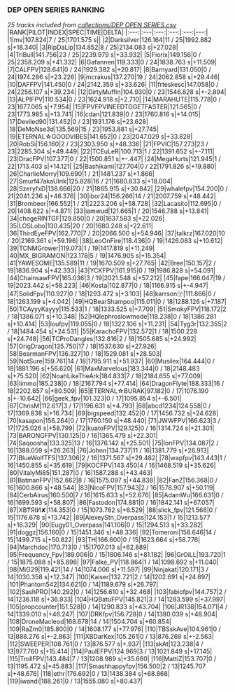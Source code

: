 ### DEP OPEN SERIES RANKING
*25 tracks included from [collections/DEP OPEN SERIES.csv](/collections/DEP%20OPEN%20SERIES.csv)*
|RANK|PILOT|INDEX|SPEC|TIME|DELTA|
|:---:|:---|:---:|:---:|:---:|---:|
|1|mv|107.824|7 / 25|1701.575 s||
|2|Darksilver|126.164|11 / 25|1992.882 s|+18.340|
|3|RipDaLip|134.852|8 / 25|2134.083 s|+27.028|
|4|TriBull|141.756|23 / 25|2239.979 s|+33.932|
|5|Fiorix|149.156|0 / 25|2358.209 s|+41.332|
|6|Gafannen|119.333|0 / 24|1838.763 s|+11.509|
|7|CALFPV|128.641|0 / 24|1929.382 s|+20.817|
|8|Barnyard|131.050|0 / 24|1974.286 s|+23.226|
|9|mcrakus|137.270|19 / 24|2062.858 s|+29.446|
|10|DAFFPV|141.450|0 / 24|2142.359 s|+33.626|
|11|frteskesc|147.058|0 / 24|2256.107 s|+39.234|
|12|DirtyMuffin|104.930|0 / 23|1546.828 s|+-2.894|
|13|ALPIFPV|110.534|0 / 23|1624.918 s|+2.710|
|14|MARAHUTE|115.778|0 / 23|1677.065 s|+7.954|
|15|FPVFPVINEEDTOGETFASTER|121.565|0 / 23|1773.985 s|+13.741|
|16|cdan|121.839|0 / 23|1760.816 s|+14.015|
|17|Deviled90|131.452|0 / 23|1931.176 s|+23.628|
|18|DeMoNse3d|135.569|15 / 23|1953.881 s|+27.745|
|19|ETERNAL☆GOODVIBES|141.652|0 / 23|2047.029 s|+33.828|
|20|RobSi|156.160|2 / 23|2303.950 s|+48.336|
|21|FPVlC|157.273|23 / 23|2285.304 s|+49.449|
|22|TCEuLeR|100.713|1 / 22|1391.652 s|+-7.111|
|23|DracFPV|107.377|0 / 22|1500.851 s|+-.447|
|24|MegaHurts|121.945|1 / 22|1713.403 s|+14.121|
|25|Bashikami|127.704|0 / 22|1791.826 s|+19.880|
|26|CharlieMorry|109.690|1 / 21|1481.237 s|+1.866|
|27|Smurf47akaUlrik|125.828|16 / 21|1680.833 s|+18.004|
|28|SzeryfxD|138.666|20 / 21|1865.915 s|+30.842|
|29|whalefpv|154.200|0 / 21|2041.236 s|+46.376|
|30|ibor24|156.266|14 / 21|2007.759 s|+48.442|
|31|Brombeer|166.552|1 / 21|2223.206 s|+58.728|
|32|Lacasito|112.695|0 / 20|1408.622 s|+4.871|
|33|iamwud|121.665|1 / 20|1546.788 s|+13.841|
|34|chogeRINTGF|129.850|0 / 20|1637.583 s|+22.026|
|35|LOSLobo|130.435|20 / 20|1680.248 s|+22.611|
|36|ThirdEyeFPV|162.770|7 / 20|2066.500 s|+54.946|
|37|talkrz|167.020|10 / 20|2169.361 s|+59.196|
|38|LeoOnFire|118.436|0 / 19|1426.083 s|+10.612|
|39|TCNMGrower|119.073|1 / 19|1417.819 s|+11.249|
|40|MX_BIGRAMON|123.178|5 / 19|1476.905 s|+15.354|
|41|YAWESOME|135.589|11 / 19|1670.509 s|+27.765|
|42|Bree|150.157|2 / 19|1836.904 s|+42.333|
|43|YCKFPV|161.915|0 / 19|1986.828 s|+54.091|
|44|ChainsawFPV|165.036|3 / 19|2021.548 s|+57.212|
|45|fape|166.047|19 / 19|2023.442 s|+58.223|
|46|Kosta|102.877|0 / 18|1166.915 s|+-4.947|
|47|SolidFpv|110.927|0 / 18|1293.472 s|+3.103|
|48|karrson㋡|111.866|0 / 18|1263.199 s|+4.042|
|49|HQBearShampoo|115.011|0 / 18|1288.126 s|+7.187|
|50|TCAyyyKayyy|115.533|1 / 18|1333.525 s|+7.709|
|51|SmokyFPV|118.172|2 / 18|1386.071 s|+10.348|
|52|HQlephroslowmode|118.238|0 / 18|1386.281 s|+10.414|
|53|loufpv|119.055|0 / 18|1322.106 s|+11.231|
|54|Tyg3r|132.355|2 / 18|1484.454 s|+24.531|
|55|KarachoFPV|132.572|1 / 18|1500.228 s|+24.748|
|56|TCProDangles|132.816|2 / 18|1505.685 s|+24.992|
|57|OrigDragon|135.750|17 / 18|1537.630 s|+27.926|
|58|BearmanFPV|136.327|10 / 18|1529.081 s|+28.503|
|59|NotSure|159.761|14 / 18|1795.911 s|+51.937|
|60|Musilex|164.444|0 / 18|1881.196 s|+56.620|
|61|MaxMarvelous|183.344|0 / 18|2148.483 s|+75.520|
|62|NoahLikeTheArk|184.833|7 / 18|2184.655 s|+77.009|
|63|limmo|185.238|0 / 18|2167.794 s|+77.414|
|64|DragonFlyte|188.333|16 / 18|2202.657 s|+80.509|
|65|ETERNAL☆BURAK|97.182|0 / 17|1076.190 s|+-10.642|
|66|geek_fpv|101.323|0 / 17|1095.854 s|+-6.501|
|67|ChrisM|112.617|3 / 17|1196.631 s|+4.793|
|68|abcd1234|124.558|0 / 17|1369.838 s|+16.734|
|69|bigspeed|132.452|0 / 17|1456.732 s|+24.628|
|70|kasapon|156.264|0 / 17|1760.150 s|+48.440|
|71|JWWFPV|166.623|3 / 17|1725.026 s|+58.799|
|72|kuatoFPV|129.125|0 / 16|1314.724 s|+21.301|
|73|BARONGFPV|130.125|0 / 16|1365.479 s|+22.301|
|74|Saqoosha|133.325|13 / 16|1376.142 s|+25.501|
|75|IonFPV|134.087|2 / 16|1388.059 s|+26.263|
|76|Johnn|134.737|11 / 16|1381.779 s|+26.913|
|77|BlueWolfTFS|137.306|2 / 16|1371.567 s|+29.482|
|78|wapfpv|143.443|1 / 16|1450.855 s|+35.619|
|79|KOCFPV|143.450|4 / 16|1468.519 s|+35.626|
|80|VitalyMi85|151.287|0 / 16|1587.288 s|+43.463|
|81|BatmanFPV|152.662|8 / 16|1575.097 s|+44.838|
|82|FanZ|156.368|0 / 16|1600.866 s|+48.544|
|83|NicoFPV|157.943|2 / 16|1578.907 s|+50.119|
|84|CerbAirus|160.500|7 / 16|1615.633 s|+52.676|
|85|AdamWu|166.631|0 / 16|1699.593 s|+58.807|
|86|Fastodon|174.881|0 / 16|1842.141 s|+67.057|
|87|XB₸ЯIИ✘|114.353|0 / 15|1073.762 s|+6.529|
|88|slick_fpv|121.566|0 / 15|1176.678 s|+13.742|
|89|AlexeyStn_Overpass|124.153|1 / 15|1213.577 s|+16.329|
|90|Eugy01_Overpass|141.106|0 / 15|1294.513 s|+33.282|
|91|doggz|156.160|0 / 15|1451.346 s|+48.336|
|92|Tomeroni|158.646|14 / 15|1499.715 s|+50.822|
|93|TH|166.600|0 / 15|1623.664 s|+58.776|
|94|Marchdoc|170.713|0 / 15|1707.013 s|+62.889|
|95|Frequency_Fpv|189.006|0 / 15|1806.146 s|+81.182|
|96|GrOiLL|193.720|1 / 15|1875.088 s|+85.896|
|97|Falke_PV|118.864|1 / 14|1098.692 s|+11.040|
|98|MiG29|119.421|14 / 14|1074.006 s|+11.597|
|99|Ninjakat|120.171|3 / 14|1030.358 s|+12.347|
|100|Kaiser|132.721|2 / 14|1202.691 s|+24.897|
|101|Phantom542|134.621|0 / 14|1189.679 s|+26.797|
|102|SashPRO|140.292|0 / 14|1256.610 s|+32.468|
|103|fabiofpv|144.757|2 / 14|1236.118 s|+36.933|
|104|HQBatuFPV|145.821|3 / 14|1283.599 s|+37.997|
|105|propcounter|151.528|0 / 14|1290.833 s|+43.704|
|106|JR138|154.071|4 / 14|1339.010 s|+46.247|
|107|DRKfpv|156.728|0 / 14|1380.039 s|+48.904|
|108|DroneMacleod|168.678|14 / 14|1504.704 s|+60.854|
|109|RaZm0|185.800|0 / 14|1608.177 s|+77.976|
|110|TBSskAve|104.961|0 / 13|888.276 s|+-2.863|
|111|XBDarKex|105.261|0 / 13|876.269 s|+-2.563|
|112|SWEEPER|108.761|0 / 13|876.577 s|+.937|
|113|skAt|123.238|4 / 13|977.760 s|+15.414|
|114|PaulEFPV|124.969|3 / 13|1021.849 s|+17.145|
|115|TrollFPV|143.484|7 / 13|1208.989 s|+35.660|
|116|MattiZ|153.707|0 / 13|1195.472 s|+45.883|
|117|Smashhappyfpv|156.500|2 / 13|1245.707 s|+48.676|
|118|ethr|176.692|0 / 13|1438.384 s|+68.868|
|119|iwandi|188.261|0 / 13|1555.080 s|+80.437|
